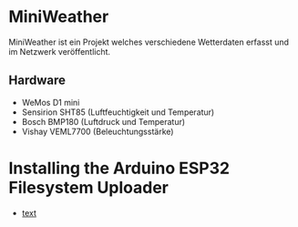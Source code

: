 # MiniWeather

MiniWeather ist ein Projekt welches verschiedene Wetterdaten erfasst und im Netzwerk veröffentlicht.

## Hardware
* WeMos D1 mini
* Sensirion SHT85 (Luftfeuchtigkeit und Temperatur)
* Bosch BMP180 (Luftdruck und Temperatur)
* Vishay VEML7700 (Beleuchtungsstärke)


# Installing the Arduino ESP32 Filesystem Uploader

* [text](https://randomnerdtutorials.com/install-esp32-filesystem-uploader-arduino-ide/)
